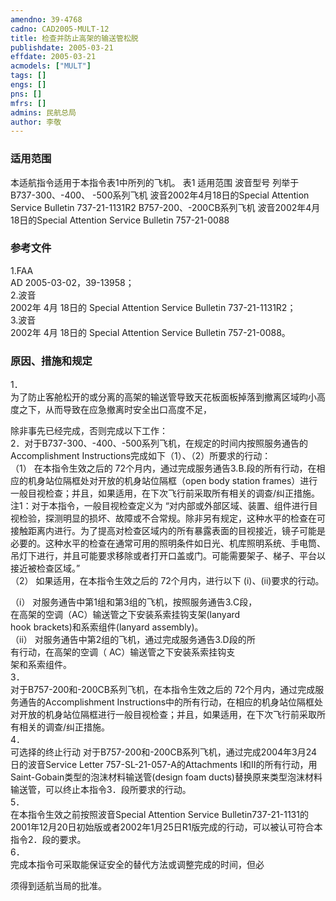 ```yaml
---
amendno: 39-4768  
cadno: CAD2005-MULT-12  
title: 检查并防止高架的输送管松脱  
publishdate: 2005-03-21  
effdate: 2005-03-21  
acmodels: ["MULT"]  
tags: []  
engs: []  
pns: []  
mfrs: []  
admins: 民航总局  
author: 李敬  
---
```

  
### 适用范围  
本适航指令适用于本指令表1中所列的飞机。 表1 适用范围
波音型号  列举于
B737-300、-400、 -500系列飞机  波音2002年4月18日的Special Attention Service Bulletin 737-21-1131R2
B757-200、-200CB系列飞机  波音2002年4月18日的Special Attention Service Bulletin 757-21-0088  
  
<!--more-->  
### 参考文件  
1.FAA  
AD 2005-03-02，39-13958；  
2.波音  
2002年 4月 18日的 Special Attention Service Bulletin 737-21-1131R2；  
3.波音  
2002年 4月 18日的 Special Attention Service Bulletin 757-21-0088。  
  
### 原因、措施和规定  
1．  
为了防止客舱松开的或分离的高架的输送管导致天花板面板掉落到撤离区域昀小高度之下，从而导致在应急撤离时安全出口高度不足，  
  
        
除非事先已经完成，否则完成以下工作：  
2．对于B737-300、-400、-500系列飞机，在规定的时间内按照服务通告的Accomplishment Instructions完成如下（1）、（2）所要求的行动：  
（1） 在本指令生效之后的 72个月内，通过完成服务通告3.B.段的所有行动，在相应的机身站位隔框处对开放的机身站位隔框（open body station frames）进行一般目视检查；并且，如果适用，在下次飞行前采取所有相关的调查/纠正措施。 注1：对于本指令，一般目视检查定义为 “对内部或外部区域、装置、组件进行目视检验，探测明显的损坏、故障或不合常规。除非另有规定，这种水平的检查在可接触距离内进行。为了提高对检查区域内的所有暴露表面的目视接近，镜子可能是必要的。这种水平的检查在通常可用的照明条件如日光、机库照明系统、手电筒、吊灯下进行，并且可能要求移除或者打开口盖或门。可能需要架子、梯子、平台以接近被检查区域。”  
（2） 如果适用，在本指令生效之后的 72个月内，进行以下 (i)、(ii)要求的行动。  
  
（i）  对服务通告中第1组和第3组的飞机，按照服务通告3.C段，  
在高架的空调（AC）输送管之下安装系索挂钩支架(lanyard  
hook brackets)和系索组件(lanyard assembly)。  
（ii）  对服务通告中第2组的飞机，通过完成服务通告3.D段的所  
有行动，在高架的空调（ AC）输送管之下安装系索挂钩支  
架和系索组件。  
3．  
对于B757-200和-200CB系列飞机，在本指令生效之后的 72个月内，通过完成服务通告的Accomplishment Instructions中的所有行动，在相应的机身站位隔框处对开放的机身站位隔框进行一般目视检查；并且，如果适用，在下次飞行前采取所有相关的调查/纠正措施。  
4．  
可选择的终止行动 对于B757-200和-200CB系列飞机，通过完成2004年3月24日的波音Service Letter 757-SL-21-057-A的Attachments I和II的所有行动，用Saint-Gobain类型的泡沫材料输送管(design foam ducts)替换原来类型泡沫材料输送管，可以终止本指令3．段所要求的行动。  
5．  
在本指令生效之前按照波音Special Attention Service Bulletin737-21-1131的 2001年12月20日初始版或者2002年1月25日R1版完成的行动，可以被认可符合本指令2．段的要求。  
6．  
完成本指令可采取能保证安全的替代方法或调整完成的时间，但必  
  
        
须得到适航当局的批准。  
